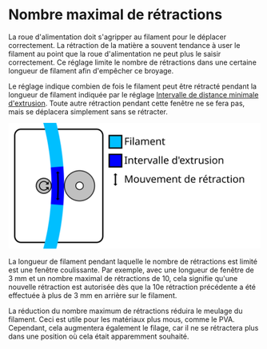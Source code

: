 Nombre maximal de rétractions
====
La roue d'alimentation doit s'agripper au filament pour le déplacer correctement. La rétraction de la matière a souvent tendance à user le filament au point que la roue d'alimentation ne peut plus le saisir correctement. Ce réglage limite le nombre de rétractions dans une certaine longueur de filament afin d'empêcher ce broyage.

Le réglage indique combien de fois le filament peut être rétracté pendant la longueur de filament indiquée par le réglage [Intervalle de distance minimale d'extrusion](retraction_extrusion_window.md). Toute autre rétraction pendant cette fenêtre ne se fera pas, mais se déplacera simplement sans se rétracter.

![Visualisation des rétractions pendant une certaine longueur de filament](../images/retraction_count_max_fr.svg)

La longueur de filament pendant laquelle le nombre de rétractions est limité est une fenêtre coulissante. Par exemple, avec une longueur de fenêtre de 3 mm et un nombre maximal de rétractions de 10, cela signifie qu'une nouvelle rétraction est autorisée dès que la 10e rétraction précédente a été effectuée à plus de 3 mm en arrière sur le filament.

La réduction du nombre maximum de rétractions réduira le meulage du filament. Ceci est utile pour les matériaux plus mous, comme le PVA. Cependant, cela augmentera également le filage, car il ne se rétractera plus dans une position où cela était apparemment souhaité.
